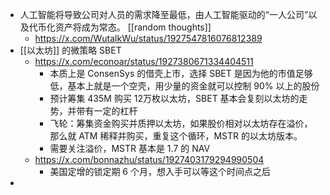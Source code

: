 - 人工智能将导致公司对人员的需求降至最低，由人工智能驱动的“一人公司”以及代币化资产将成为常态。 [[random thoughts]]
	- https://x.com/WutalkWu/status/1927547816076812389
- [[以太坊]] 的微策略 SBET
	- https://x.com/econoar/status/1927380671334404511
		- 本质上是 ConsenSys 的借壳上市，选择 SBET 是因为他的市值足够低，基本上就是一个空壳，用少量的资金就可以控制 90% 以上的股份
		- 预计筹集 435M 购买 12万枚以太坊，SBET 基本会复刻以太坊的走势，并带有一定的杠杆
		- 飞轮：筹集资金购买并质押以太坊，如果股价相对以太坊存在溢价，那么就 ATM 稀释并购买，重复这个循环，MSTR 的以太坊版本。
		- 需要关注溢价，MSTR 基本是 1.7 的 NAV
	- https://x.com/bonnazhu/status/1927403179294990504
		- 美国定增的锁定期 6 个月，想入手可以等这个时间点之后
-